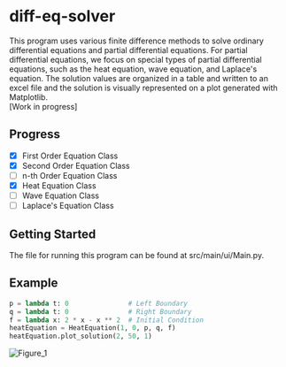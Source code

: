 # diff-eq-solver

This program uses various finite difference methods to solve ordinary differential equations and partial differential 
equations. For partial differential equations, we focus on special types of partial differential equations, such as the heat equation, wave equation, and Laplace's equation. The solution values are organized in a table and written to an excel file and the solution is visually represented on a plot generated with Matplotlib. <br>
[Work in progress]

## Progress
- [x] First Order Equation Class
- [x] Second Order Equation Class
- [ ] n-th Order Equation Class
- [x] Heat Equation Class
- [ ] Wave Equation Class
- [ ] Laplace's Equation Class

## Getting Started

The file for running this program can be found at src/main/ui/Main.py. 

## Example
```python
p = lambda t: 0               # Left Boundary
q = lambda t: 0               # Right Boundary
f = lambda x: 2 * x - x ** 2  # Initial Condition
heatEquation = HeatEquation(1, 0, p, q, f)
heatEquation.plot_solution(2, 50, 1)
```
![Figure_1](https://user-images.githubusercontent.com/46363213/70382868-26dabb80-1918-11ea-91ef-ea636704b5ac.png)

